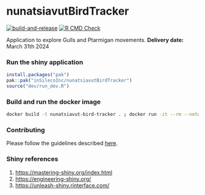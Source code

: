 # nunatsiavutBirdTracker
[![build-and-release](https://github.com/inSilecoInc/nunatsiavutBirdTracker/actions/workflows/build-docker-container.yaml/badge.svg)](https://github.com/inSilecoInc/nunatsiavutBirdTracker/actions/workflows/build-docker-container.yaml)
[![R CMD Check](https://github.com/inSilecoInc/nunatsiavutBirdTracker/actions/workflows/R-CMD-check.yaml/badge.svg)](https://github.com/inSilecoInc/nunatsiavutBirdTracker/actions/workflows/R-CMD-check.yaml)

Application to explore Gulls and Ptarmigan movements. 
**Delivery date:** March 31th 2024

### Run the shiny application

```R
install.packages("pak")
pak::pak("inSilecoInc/nunatsiavutBirdTracker")
source("dev/run_dev.R")
```

### Build and run the docker image 

```sh
docker build -t nunatsiavut-bird-tracker . ; docker run -it --rm --network host nunatsiavut-bird-tracker
```

### Contributing

Please follow the guidelines described [here](https://github.com/inSilecoInc/iseShinyTemplate?tab=readme-ov-file#code-convention).


### Shiny references

1. https://mastering-shiny.org/index.html
2. https://engineering-shiny.org/
3. https://unleash-shiny.rinterface.com/
